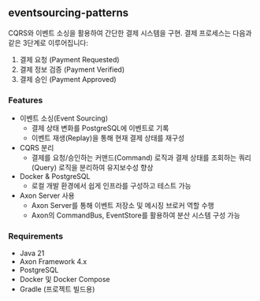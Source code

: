 ## eventsourcing-patterns
CQRS와 이벤트 소싱을 활용하여 간단한 결제 시스템을 구현.
결제 프로세스는 다음과 같은 3단계로 이루어집니다:

1. 결제 요청 (Payment Requested)
2. 결제 정보 검증 (Payment Verified)
3. 결제 승인 (Payment Approved)

### Features
- 이벤트 소싱(Event Sourcing)
  - 결제 상태 변화를 PostgreSQL에 이벤트로 기록
  - 이벤트 재생(Replay)을 통해 현재 결제 상태를 재구성
- CQRS 분리
  - 결제를 요청/승인하는 커맨드(Command) 로직과 결제 상태를 조회하는 쿼리(Query) 로직을 분리하여 유지보수성 향상
- Docker & PostgreSQL
  - 로컬 개발 환경에서 쉽게 인프라를 구성하고 테스트 가능
- Axon Server 사용
  - Axon Server를 통해 이벤트 저장소 및 메시징 브로커 역할 수행
  - Axon의 CommandBus, EventStore를 활용하여 분산 시스템 구성 가능

### Requirements
- Java 21
- Axon Framework 4.x
- PostgreSQL
- Docker 및 Docker Compose
- Gradle (프로젝트 빌드용)